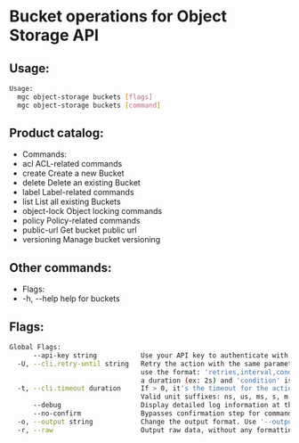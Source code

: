 # Bucket operations for Object Storage API

## Usage:
```bash
Usage:
  mgc object-storage buckets [flags]
  mgc object-storage buckets [command]
```

## Product catalog:
- Commands:
- acl         ACL-related commands
- create      Create a new Bucket
- delete      Delete an existing Bucket
- label       Label-related commands
- list        List all existing Buckets
- object-lock Object locking commands
- policy      Policy-related commands
- public-url  Get bucket public url
- versioning  Manage bucket versioning

## Other commands:
- Flags:
- -h, --help   help for buckets

## Flags:
```bash
Global Flags:
      --api-key string           Use your API key to authenticate with the API
  -U, --cli.retry-until string   Retry the action with the same parameters until the given condition is met. The flag parameters
                                 use the format: 'retries,interval,condition', where 'retries' is a positive integer, 'interval' is
                                 a duration (ex: 2s) and 'condition' is a 'engine=value' pair such as "jsonpath=expression"
  -t, --cli.timeout duration     If > 0, it's the timeout for the action execution. It's specified as numbers and unit suffix.
                                 Valid unit suffixes: ns, us, ms, s, m and h. Examples: 300ms, 1m30s
      --debug                    Display detailed log information at the debug level
      --no-confirm               Bypasses confirmation step for commands that ask a confirmation from the user
  -o, --output string            Change the output format. Use '--output=help' to know more details.
  -r, --raw                      Output raw data, without any formatting or coloring
```

